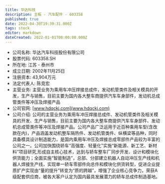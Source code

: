 ```yaml
---
title: 华达科技
description: 主板 - 汽车配件 - 603358
published: true
date: 2022-04-30T19:39:31.000Z
tags: stock
editor: markdown
dateCreated: 2022-01-01T00:00:00.000Z
---
```


- 公司名称: 华达汽车科技股份有限公司
- 股票代码: 603358.SH
- 所在地: 江苏 - 泰州市
- 成立日期: 2002年11月25日
- 注册资本: 43,904万元
- 法定代表人: 陈竞宏
- 主营业务: 主营业务为乘用车冲压焊接总成件，发动机管类件及相关模具的开发，生产与销售，目前主要为国内各大整车商提供汽车车身部件，发动机总成管类件等冲压及焊接产品
- 公司官网: [www.hdqckj.com](www.hdqckj.com)
- 公司介绍: 公司的主营业务为乘用车冲压焊接总成件、发动机管类件及相关模具的开发、生产与销售，目前主要为国内各大整车商提供汽车车身部件、发动机总成管类件等冲压及焊接产品。公司产品广泛运用于近百种乘用车型(含改款在内)，产品涵盖发动机整车隔热件、发动机管类件、纵横梁等品种，同时具备模具设计制造能力，是国内乘用车冲压及焊接总成零部件产品较为丰富的公司之一。公司加快围绕轿车“高强度、轻量化”实施“新能源、新工艺、新材料”项目研究,形成自主核心技术，达到与轿车整车厂同步开发、设计和模块化供货能力；全面实施“智能制造”，总部、分部建立机器人自动冲压生产线和机器人焊接生产线，实现单一轿车零部件向总件和模块化供货转型，促进企业提质扩产实现由“量的提升”转变为“质的跨越”，增强了企业核心竞争力，荣获A级配套供应商，被各大客户认定为国内最具发展潜力的轿车总成件制造基地。


